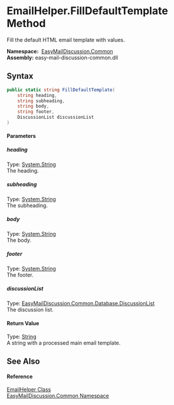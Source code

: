 EmailHelper.FillDefaultTemplate Method
======================================
Fill the default HTML email template with values.

  **Namespace:**  [EasyMailDiscussion.Common][1]  
  **Assembly:** easy-mail-discussion-common.dll

Syntax
------

```csharp
public static string FillDefaultTemplate(
	string heading,
	string subheading,
	string body,
	string footer,
	DiscussionList discussionList
)
```

#### Parameters

##### *heading*
Type: [System.String][2]  
 The heading.

##### *subheading*
Type: [System.String][2]  
 The subheading.

##### *body*
Type: [System.String][2]  
 The body.

##### *footer*
Type: [System.String][2]  
 The footer.

##### *discussionList*
Type: [EasyMailDiscussion.Common.Database.DiscussionList][3]  
 The discussion list.

#### Return Value
Type: [String][2]  
 A string with a processed main email template. 

See Also
--------

#### Reference
[EmailHelper Class][4]  
[EasyMailDiscussion.Common Namespace][1]  

[1]: ../README.md
[2]: https://docs.microsoft.com/dotnet/api/system.string
[3]: ../../EasyMailDiscussion.Common.Database/DiscussionList/README.md
[4]: README.md